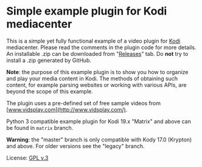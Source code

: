 # Simple example plugin for Kodi mediacenter

This is a simple yet fully functional example of a video plugin for [Kodi](http://kodi.tv) mediacenter.
Please read the comments in the plugin code for more details.
An installable .zip can be downloaded from "[Releases](https://github.com/romanvm/plugin.video.example/releases)" tab.
Do **not** try to install a .zip generated by GitHub.

**Note**: the purpose of this example plugin is to show you how to organize and play your media content in Kodi.
The methods of obtaining such content, for example parsing websites or working with various APIs,
are beyond the scope of this example.

The plugin uses a pre-defined set of free sample videos from [www.vidsplay.com](http://www.vidsplay.com/).

Python 3 compatible example plugin for Kodi 19.x "Matrix" and above can be found in `matrix` branch.

**Warning**: the "master" branch is only compatible with Kody 17.0 (Krypton) and above. For older versions see the "legacy" branch.

License: [GPL v.3](http://www.gnu.org/copyleft/gpl.html)
